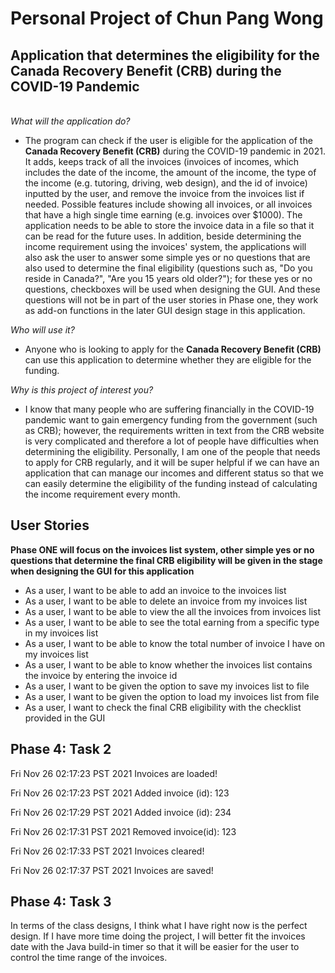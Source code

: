 # Personal Project of Chun Pang Wong

## Application that determines the eligibility for the Canada Recovery Benefit (CRB) during the COVID-19 Pandemic

\
*What will the application do?*

- The program can check if the user is eligible for the application of the **Canada Recovery Benefit (CRB)** during the
  COVID-19 pandemic in 2021. It adds, keeps track of all the invoices (invoices of incomes, which includes the date of
  the income, the amount of the income, the type of the income (e.g. tutoring, driving, web design), and the id of
  invoice) inputted by the user, and remove the invoice from the invoices list if needed. Possible features include
  showing all invoices, or all invoices that have a high single time earning (e.g. invoices over $1000). The application
  needs to be able to store the invoice data in a file so that it can be read for the future uses. In addition, beside
  determining the income requirement using the invoices' system, the applications will also ask the user to answer some
  simple yes or no questions that are also used to determine the final eligibility (questions such as, "Do you reside in
  Canada?", "Are you 15 years old older?"); for these yes or no questions, checkboxes will be used when designing the
  GUI. And these questions will not be in part of the user stories in Phase one, they work as add-on functions in the
  later GUI design stage in this application.

*Who will use it?*

- Anyone who is looking to apply for the **Canada Recovery Benefit (CRB)** can use this application to determine whether
  they are eligible for the funding.

*Why is this project of interest you?*

- I know that many people who are suffering financially in the COVID-19 pandemic want to gain emergency funding from the
  government (such as CRB); however, the requirements written in text from the CRB website is very complicated and
  therefore a lot of people have difficulties when determining the eligibility. Personally, I am one of the people that
  needs to apply for CRB regularly, and it will be super helpful if we can have an application that can manage our
  incomes and different status so that we can easily determine the eligibility of the funding instead of calculating the
  income requirement every month.

## User Stories

**Phase ONE will focus on the invoices list system, other simple yes or no questions that determine the final CRB
eligibility will be given in the stage when designing the GUI for this application**

- As a user, I want to be able to add an invoice to the invoices list
- As a user, I want to be able to delete an invoice from my invoices list
- As a user, I want to be able to view the all the invoices from invoices list
- As a user, I want to be able to see the total earning from a specific type in my invoices list
- As a user, I want to be able to know the total number of invoice I have on my invoices list
- As a user, I want to be able to know whether the invoices list contains the invoice by entering the invoice id
- As a user, I want to be given the option to save my invoices list to file
- As a user, I want to be given the option to load my invoices list from file
- As a user, I want to check the final CRB eligibility with the checklist provided in the GUI


## Phase 4: Task 2
Fri Nov 26 02:17:23 PST 2021
Invoices are loaded!

Fri Nov 26 02:17:23 PST 2021
Added invoice (id): 123

Fri Nov 26 02:17:29 PST 2021
Added invoice (id): 234

Fri Nov 26 02:17:31 PST 2021
Removed invoice(id): 123

Fri Nov 26 02:17:33 PST 2021
Invoices cleared!

Fri Nov 26 02:17:37 PST 2021
Invoices are saved!


## Phase 4: Task 3
In terms of the class designs, I think what I have right now is the perfect design.
If I have more time doing the project, I will better fit the invoices date with the Java build-in timer so that it 
will be easier for the user to control the time range of the invoices.
